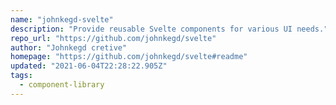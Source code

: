 ```yaml
---
name: "johnkegd-svelte"
description: "Provide reusable Svelte components for various UI needs."
repo_url: "https://github.com/johnkegd/svelte"
author: "Johnkegd cretive"
homepage: "https://github.com/johnkegd/svelte#readme"
updated: "2021-06-04T22:28:22.905Z"
tags: 
  - component-library
---
```

